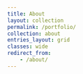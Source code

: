 ```yaml
---
title: About
layout: collection
permalink: /portfolio/
collection: about
entries_layout: grid
classes: wide
redirect_from:
    - /about/
---
```



